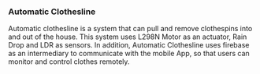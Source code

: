### Automatic Clothesline
Automatic clothesline is a system that can pull and remove clothespins into and out of the house. 
This system uses L298N Motor as an actuator, Rain Drop and LDR as sensors. 
In addition, Automatic Clothesline uses firebase as an intermediary to communicate with the mobile App, 
so that users can monitor and control clothes remotely.
